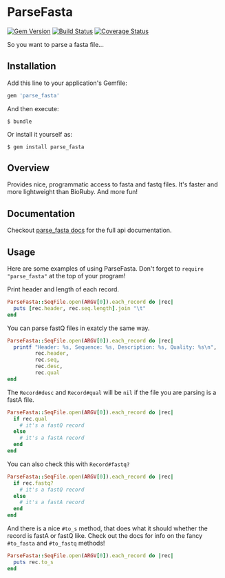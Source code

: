 # ParseFasta #

[![Gem Version](https://badge.fury.io/rb/parse_fasta.svg)](http://badge.fury.io/rb/parse_fasta) [![Build Status](https://travis-ci.org/mooreryan/parse_fasta.svg?branch=master)](https://travis-ci.org/mooreryan/parse_fasta) [![Coverage Status](https://coveralls.io/repos/mooreryan/parse_fasta/badge.svg)](https://coveralls.io/r/mooreryan/parse_fasta)

So you want to parse a fasta file...

## Installation ##

Add this line to your application's Gemfile:

```ruby
gem 'parse_fasta'
```

And then execute:

    $ bundle

Or install it yourself as:

    $ gem install parse_fasta

## Overview ##

Provides nice, programmatic access to fasta and fastq files. It's faster and more lightweight than BioRuby. And more fun!

## Documentation ##

Checkout
[parse_fasta docs](http://rubydoc.info/gems/parse_fasta)
for the full api documentation.

## Usage ##

Here are some examples of using ParseFasta. Don't forget to `require "parse_fasta"` at the top of your program!

Print header and length of each record.

```ruby
ParseFasta::SeqFile.open(ARGV[0]).each_record do |rec|
  puts [rec.header, rec.seq.length].join "\t"
end
```

You can parse fastQ files in exatcly the same way.

```ruby
ParseFasta::SeqFile.open(ARGV[0]).each_record do |rec|
  printf "Header: %s, Sequence: %s, Description: %s, Quality: %s\n",
	     rec.header,
	     rec.seq,
	     rec.desc,
	     rec.qual
end
```

The `Record#desc` and `Record#qual` will be `nil` if the file you are parsing is a fastA file.

```ruby
ParseFasta::SeqFile.open(ARGV[0]).each_record do |rec|
  if rec.qual
    # it's a fastQ record
  else
    # it's a fastA record
  end  
end
```

You can also check this with `Record#fastq?`

```ruby
ParseFasta::SeqFile.open(ARGV[0]).each_record do |rec|
  if rec.fastq?
    # it's a fastQ record
  else
    # it's a fastA record
  end  
end
```

And there is a nice `#to_s` method, that does what it should whether the record is fastA or fastQ like. Check out the docs for info on the fancy `#to_fasta` and `#to_fastq` methods!

```ruby
ParseFasta::SeqFile.open(ARGV[0]).each_record do |rec|
  puts rec.to_s
end
```
